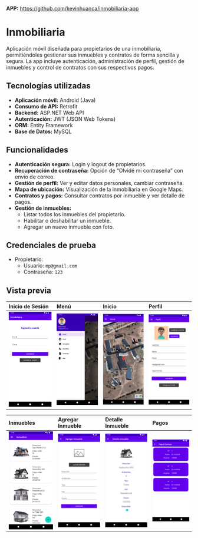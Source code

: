 
**APP:** https://github.com/kevinhuanca/inmobiliaria-app

# Inmobiliaria
Aplicación móvil diseñada para propietarios de una inmobiliaria, permitiéndoles gestionar sus inmuebles y contratos de forma sencilla y segura. La app incluye autenticación, administración de perfil, gestión de inmuebles y control de contratos con sus respectivos pagos.

## Tecnologías utilizadas
- **Aplicación móvil:** Android (Java)
- **Consumo de API:** Retrofit
- **Backend:** ASP.NET Web API
- **Autenticación:** JWT (JSON Web Tokens)
- **ORM:** Entity Framework
- **Base de Datos:** MySQL

## Funcionalidades
- **Autenticación segura:** Login y logout de propietarios.
- **Recuperación de contraseña:** Opción de “Olvidé mi contraseña” con envío de correo.
- **Gestión de perfil:** Ver y editar datos personales, cambiar contraseña.
- **Mapa de ubicación:** Visualización de la inmobiliaria en Google Maps.
- **Contratos y pagos:** Consultar contratos por inmueble y ver detalle de pagos.
- **Gestión de inmuebles:**
  - Listar todos los inmuebles del propietario.
  - Habilitar o deshabilitar un inmueble.
  - Agregar un nuevo inmueble con foto.

## Credenciales de prueba
- Propietario:
  - Usuario: `mp@gmail.com`
  - Contraseña: `123`

## Vista previa

| Inicio de Sesión        | Menú                    | Inicio                  | Perfil                  |
| :---------------------- | :---------------------- | :---------------------- | :---------------------- |
| <img src="wwwroot/ss/login.png" width="225"/> | <img src="wwwroot/ss/menu.png" width="225"/> | <img src="wwwroot/ss/inicio.png" width="225"/> | <img src="wwwroot/ss/perfil.png" width="225"/> |

| Inmuebles               | Agregar Inmueble        | Detalle Inmueble        | Pagos                   |
| :---------------------- | :---------------------- | :---------------------- | :---------------------- |
| <img src="wwwroot/ss/inmuebles.png" width="225"/> | <img src="wwwroot/ss/crearinmueble.png" width="225"/> | <img src="wwwroot/ss/detalleinmueble.png" width="225"/> | <img src="wwwroot/ss/pagos.png" width="225"/> |